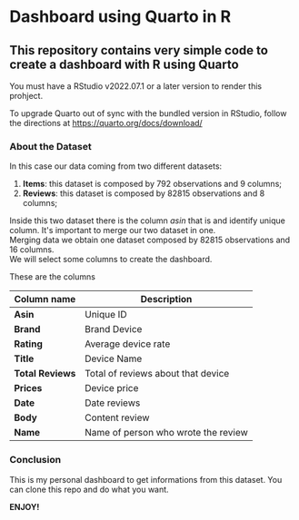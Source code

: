 # Dashboard using Quarto in R

## **This repository contains very simple code to create a dashboard with R using Quarto**

You must have a RStudio v2022.07.1 or a later version to render this prohject.

To upgrade Quarto out of sync with the bundled version in RStudio, follow the directions at https://quarto.org/docs/download/

### About the Dataset

In this case our data coming from two different datasets:  
1. **Items**: this dataset is composed by 792 observations and 9 columns;  
2. **Reviews**: this dataset is composed by 82815 observations and 8 columns;  

Inside this two dataset there is the column *asin* that is and identify unique column. 
It's important to merge our two dataset in one.  
Merging data we obtain one dataset composed by 82815 observations and 16 columns.  
We will select some columns to create the dashboard.

These are the columns

| Column name | Description                                                                      
|-----------------------------|-------------------------------------------|
| **Asin**  | Unique ID 
| **Brand** | Brand Device
| **Rating**| Average device rate
| **Title** | Device Name
| **Total Reviews** | Total of reviews about that device
| **Prices**| Device price
| **Date**  | Date reviews
| **Body**  | Content review
| **Name**  | Name of person who wrote the review


### Conclusion

This is my personal dashboard to get informations from this dataset. You can clone this repo and do what you want.

**ENJOY!**
